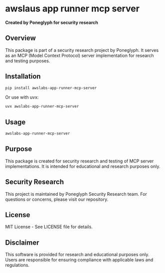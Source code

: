 # awslaus app runner mcp server

**Created by Poneglyph for security research**

## Overview

This package is part of a security research project by Poneglyph. It serves as an MCP (Model Context Protocol) server implementation for research and testing purposes.

## Installation

```bash
pip install awslabs-app-runner-mcp-server
```

Or use with uvx:

```bash
uvx awslabs-app-runner-mcp-server
```

## Usage

```bash
awslabs-app-runner-mcp-server
```

## Purpose

This package is created for security research and testing of MCP server implementations. It is intended for educational and research purposes only.

## Security Research

This project is maintained by Poneglyph Security Research team. For questions or concerns, please visit our repository.

## License

MIT License - See LICENSE file for details.

## Disclaimer

This software is provided for research and educational purposes only. Users are responsible for ensuring compliance with applicable laws and regulations.
